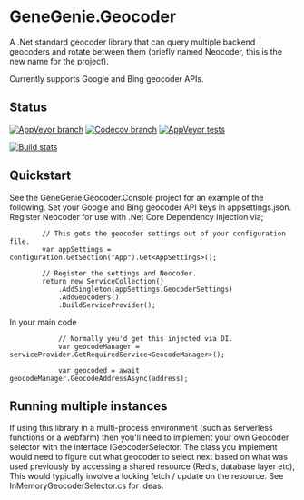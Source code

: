 # GeneGenie.Geocoder
A .Net standard geocoder library that can query multiple backend geocoders and rotate between them (briefly named Neocoder, this is the new name for the project).

Currently supports Google and Bing geocoder APIs.

## Status
[![AppVeyor branch](https://img.shields.io/appveyor/ci/RyanONeill1970/genegenie-geocoder/master.svg)](https://ci.appveyor.com/project/RyanONeill1970/genegenie-geocoder) [![Codecov branch](https://img.shields.io/codecov/c/github/TheGeneGenieProject/GeneGenie.Geocoder/master.svg)](https://codecov.io/gh/TheGeneGenieProject/GeneGenie.Geocoder) [![AppVeyor tests](https://img.shields.io/appveyor/tests/RyanONeill1970/genegenie-geocoder.svg)](https://ci.appveyor.com/project/RyanONeill1970/genegenie-geocoder/build/tests)

[![Build stats](https://buildstats.info/appveyor/chart/ryanoneill1970/genegenie-geocoder)](https://ci.appveyor.com/project/ryanoneill1970/genegenie-geocoder/history)

## Quickstart

See the GeneGenie.Geocoder.Console project for an example of the following.
Set your Google and Bing geocoder API keys in appsettings.json.
Register Neocoder for use with .Net Core Dependency Injection via;

            // This gets the geocoder settings out of your configuration file.
            var appSettings = configuration.GetSection("App").Get<AppSettings>();

            // Register the settings and Neocoder.
            return new ServiceCollection()
                .AddSingleton(appSettings.GeocoderSettings)
                .AddGeocoders()
                .BuildServiceProvider();

In your main code

                // Normally you'd get this injected via DI.
                var geocodeManager = serviceProvider.GetRequiredService<GeocodeManager>();

                var geocoded = await geocodeManager.GeocodeAddressAsync(address);


## Running multiple instances
If using this library in a multi-process environment (such as serverless functions or a webfarm) then you'll need to implement your own Geocoder selector with the interface IGeocoderSelector. The class you implement would need to figure out what geocoder to select next based on what was used previously by accessing a shared resource (Redis, database layer etc), This would typically involve a locking fetch / update on the resource. See InMemoryGeocoderSelector.cs for ideas.

